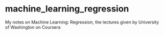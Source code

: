 # machine_learning_regression
My notes on Machine Learning: Regression, the lectures given by University of Washington on Coursera
